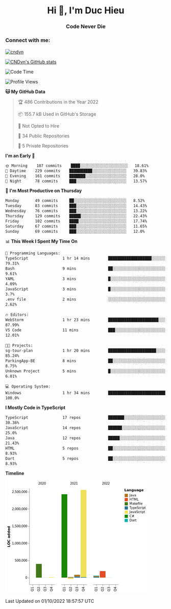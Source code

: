<h1 align="center">Hi 👋, I'm Duc Hieu</h1>
<h3 align="center">Code Never Die</h3>

<h3 align="left">Connect with me:</h3>
<p align="left">
<a href="https://linkedin.com/in/cndvn" target="blank"><img align="center" src="https://img.shields.io/badge/LinkedIn-0077B5?style=for-the-badge&logo=linkedin&logoColor=white" alt="cndvn"/></a>
<!--
<a href="https://fb.com/cnd.duchieu" target="blank"><img align="center" src="https://img.shields.io/badge/Facebook-1877F2?style=for-the-badge&logo=facebook&logoColor=white" alt="cnd.duchieu"/></a>
 -->
</p>

[![CNDvn's GitHub stats](https://github-readme-stats.vercel.app/api?username=cndvn)](https://github.com/anuraghazra/github-readme-stats)

<!--START_SECTION:waka-->
![Code Time](http://img.shields.io/badge/Code%20Time-890%20hrs%2029%20mins-blue)

![Profile Views](http://img.shields.io/badge/Profile%20Views-2-blue)

**🐱 My GitHub Data** 

> 🏆 486 Contributions in the Year 2022
 > 
> 📦 155.7 kB Used in GitHub's Storage 
 > 
> 🚫 Not Opted to Hire
 > 
> 📜 34 Public Repositories 
 > 
> 🔑 5 Private Repositories  
 > 
**I'm an Early 🐤** 

```text
🌞 Morning    107 commits    ████░░░░░░░░░░░░░░░░░░░░░   18.61% 
🌆 Daytime    229 commits    ██████████░░░░░░░░░░░░░░░   39.83% 
🌃 Evening    161 commits    ███████░░░░░░░░░░░░░░░░░░   28.0% 
🌙 Night      78 commits     ███░░░░░░░░░░░░░░░░░░░░░░   13.57%

```
📅 **I'm Most Productive on Thursday** 

```text
Monday       49 commits     ██░░░░░░░░░░░░░░░░░░░░░░░   8.52% 
Tuesday      83 commits     ███░░░░░░░░░░░░░░░░░░░░░░   14.43% 
Wednesday    76 commits     ███░░░░░░░░░░░░░░░░░░░░░░   13.22% 
Thursday     129 commits    █████░░░░░░░░░░░░░░░░░░░░   22.43% 
Friday       102 commits    ████░░░░░░░░░░░░░░░░░░░░░   17.74% 
Saturday     67 commits     ███░░░░░░░░░░░░░░░░░░░░░░   11.65% 
Sunday       69 commits     ███░░░░░░░░░░░░░░░░░░░░░░   12.0%

```


📊 **This Week I Spent My Time On** 

```text
💬 Programming Languages: 
TypeScript               1 hr 14 mins        ███████████████████░░░░░░   79.31% 
Bash                     9 mins              ██░░░░░░░░░░░░░░░░░░░░░░░   9.61% 
YAML                     3 mins              █░░░░░░░░░░░░░░░░░░░░░░░░   4.09% 
JavaScript               3 mins              █░░░░░░░░░░░░░░░░░░░░░░░░   3.7% 
.env file                2 mins              ░░░░░░░░░░░░░░░░░░░░░░░░░   2.62%

🔥 Editors: 
WebStorm                 1 hr 23 mins        ██████████████████████░░░   87.99% 
VS Code                  11 mins             ███░░░░░░░░░░░░░░░░░░░░░░   12.01%

🐱‍💻 Projects: 
sg-tour-plan             1 hr 20 mins        █████████████████████░░░░   85.24% 
ParkingApp-BE            8 mins              ██░░░░░░░░░░░░░░░░░░░░░░░   8.75% 
Unknown Project          5 mins              █░░░░░░░░░░░░░░░░░░░░░░░░   6.01%

💻 Operating System: 
Windows                  1 hr 34 mins        █████████████████████████   100.0%

```

**I Mostly Code in TypeScript** 

```text
TypeScript               17 repos            ███████░░░░░░░░░░░░░░░░░░   30.36% 
JavaScript               14 repos            ██████░░░░░░░░░░░░░░░░░░░   25.0% 
Java                     12 repos            █████░░░░░░░░░░░░░░░░░░░░   21.43% 
HTML                     5 repos             ██░░░░░░░░░░░░░░░░░░░░░░░   8.93% 
Dart                     5 repos             ██░░░░░░░░░░░░░░░░░░░░░░░   8.93%

```


**Timeline**

![Chart not found](https://raw.githubusercontent.com/CNDvn/CNDvn/main/charts/bar_graph.png) 


 Last Updated on 01/10/2022 18:57:57 UTC
<!--END_SECTION:waka-->
